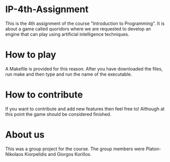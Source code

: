 # IP-4th-Assignment

This is the 4th assignment of the course "Introduction to Programming". It is about a game called quoridors
where we are requested to develop an engine that can play using artificial intelligence techniques.

How to play
===========

A Makefile is provided for this reason. After you have downloaded the files, run make and then type and run
the name of the executable.

How to contribute
=================

If you want to contribute and add new features then feel free to!
Although at this point the game should be considered finished.

About us
========

This was a group project for the course. The group members were Platon-Nikolaos Kiorpelidis and Giorgos Korillos.
